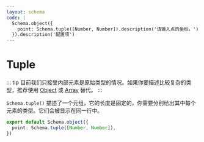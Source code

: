 ```yaml
---
layout: schema
code: |
  Schema.object({
    point: Schema.tuple([Number, Number]).description('请输入点的坐标。'),
  }).description('配置项')
---
```


# Tuple

::: tip
目前我们只接受内部元素是原始类型的情况。如果你要描述比较复杂的类型，推荐使用 [Object](./object.md) 或 [Array](./array.md) 替代。
:::

`Schema.tuple()` 描述了一个元组，它的长度是固定的，你需要分别给出其中每个元素的类型。它们会被显示在同一行中。

```ts
export default Schema.object({
  point: Schema.tuple([Number, Number]),
})
```

